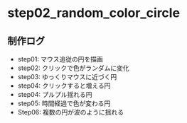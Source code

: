# step02_random_color_circle

## 制作ログ
- step01: マウス追従の円を描画
- step02: クリックで色がランダムに変化
- step03: ゆっくりマウスに近づく円
- step04: クリックすると増える円
- step04: プルプル揺れる円
- step05: 時間経過で色が変わる円
- Step06: 複数の円が波のように揺れる